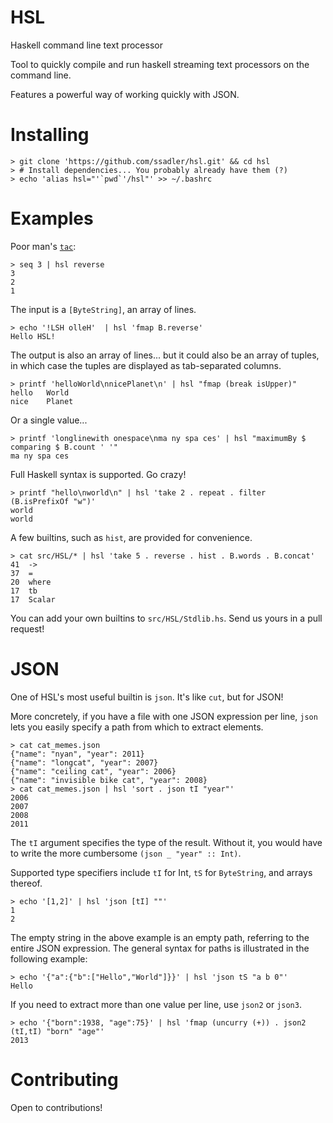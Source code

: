 HSL
===

Haskell command line text processor

Tool to quickly compile and run haskell streaming text processors on the
command line.

Features a powerful way of working quickly with JSON.

Installing
==========

    > git clone 'https://github.com/ssadler/hsl.git' && cd hsl
    > # Install dependencies... You probably already have them (?)
    > echo 'alias hsl="'`pwd`'/hsl"' >> ~/.bashrc

Examples
========

Poor man's [`tac`](http://www.gnu.org/software/coreutils/manual/html_node/tac-invocation.html):

    > seq 3 | hsl reverse
    3
    2
    1

The input is a `[ByteString]`, an array of lines.

    > echo '!LSH olleH'  | hsl 'fmap B.reverse'
    Hello HSL!

The output is also an array of lines... but it could also be an array of tuples, in which case the tuples are displayed as tab-separated columns.

    > printf 'helloWorld\nnicePlanet\n' | hsl "fmap (break isUpper)"
    hello	World
    nice	Planet

Or a single value...

    > printf 'longlinewith onespace\nma ny spa ces' | hsl "maximumBy $ comparing $ B.count ' '"
    ma ny spa ces

Full Haskell syntax is supported. Go crazy!

    > printf "hello\nworld\n" | hsl 'take 2 . repeat . filter (B.isPrefixOf "w")'
    world
    world

A few builtins, such as `hist`, are provided for convenience. 

    > cat src/HSL/* | hsl 'take 5 . reverse . hist . B.words . B.concat'
    41	->
    37	=
    20	where
    17	tb
    17	Scalar

You can add your own builtins to `src/HSL/Stdlib.hs`. Send us yours in a pull request!


JSON
====

One of HSL's most useful builtin is `json`. It's like `cut`, but for JSON!

More concretely, if you have a file with one JSON expression per line, `json` lets you easily specify a path from which to extract elements.

    > cat cat_memes.json 
    {"name": "nyan", "year": 2011}
    {"name": "longcat", "year": 2007}
    {"name": "ceiling cat", "year": 2006}
    {"name": "invisible bike cat", "year": 2008}
    > cat cat_memes.json | hsl 'sort . json tI "year"'
    2006
    2007
    2008
    2011

The `tI` argument specifies the type of the result. Without it, you would have to write the more cumbersome `(json _ "year" :: Int)`.

Supported type specifiers include `tI` for Int, `tS` for `ByteString`, and arrays thereof.

    > echo '[1,2]' | hsl 'json [tI] ""'
    1
    2

The empty string in the above example is an empty path, referring to the entire JSON expression. The general syntax for paths is illustrated in the following example:

    > echo '{"a":{"b":["Hello","World"]}}' | hsl 'json tS "a b 0"'
    Hello

If you need to extract more than one value per line, use `json2` or `json3`.

    > echo '{"born":1938, "age":75}' | hsl 'fmap (uncurry (+)) . json2 (tI,tI) "born" "age"'
    2013

Contributing
============

Open to contributions!
